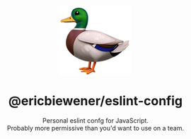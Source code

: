 <p align="center"><img src="./logo.png" width="160" height="160" align="center" /></p>
<h1 align="center">@ericbiewener/eslint-config</h1>

<p align="center">
  Personal eslint confg for JavaScript.<br />
  Probably more permissive than you'd want to use on a team.
</p>
<br />

